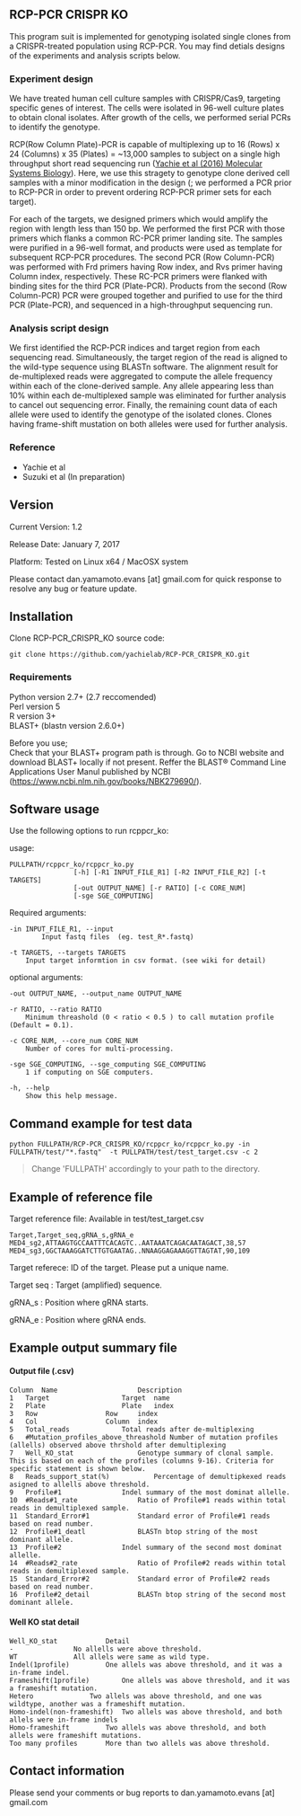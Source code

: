 ## RCP-PCR CRISPR KO 
This program suit is implemented for genotyping isolated single clones from a CRISPR-treated population using RCP-PCR. 
You may find detials designs of the experiments and analysis scripts below.

### Experiment design
We have treated human cell culture samples with CRISPR/Cas9, targeting specific genes of interest. The cells were isolated in 96-well culture plates to obtain clonal isolates. After growth of the cells, we performed serial PCRs to identify the genotype.

RCP(Row Column Plate)-PCR is capable of multiplexing up to 16 (Rows) x 24 (Columns) x 35 (Plates) = ~13,000 samples to subject on a single high throughput short read sequencing run ([Yachie et al (2016) Molecular Systems Biology](http://msb.embopress.org/content/12/4/863)). Here, we use this stragety to genotype clone derived cell samples with a minor modification in the design (; we performed a PCR prior to RCP-PCR in order to prevent ordering RCP-PCR primer sets for each target).   

For each of the targets, we designed primers which would amplify the region with length less than 150 bp. We performed the first PCR with those primers which flanks a common RC-PCR primer landing site. The samples were purified in a 96-well format, and products were used as template for subsequent RCP-PCR procedures. 
The second PCR (Row Column-PCR) was performed with Frd primers having Row index, and Rvs primer having Column index, respectively. These RC-PCR primers were flanked with binding sites for the third PCR (Plate-PCR). Products from the second (Row Column-PCR) PCR were grouped together and purified to use for the third PCR (Plate-PCR), and sequenced in a high-throughput sequencing run. 
   


### Analysis script design
We first identified the RCP-PCR indices and target region from each sequencing read. Simultaneously, the target region of the read is aligned to the wild-type sequence using BLASTn software. The alignment result for de-multiplexed reads were aggregated to compute the allele frequency within each of the clone-derived sample. Any allele appearing less than 10% within each de-multiplexed sample was eliminated for further analysis to cancel out sequencing error. Finally, the remaining count data of each allele were used to identify the genotype of the isolated clones. Clones having frame-shift mustation on both alleles were used for further analysis. 

### Reference
- Yachie et al
- Suzuki et al (In preparation)
    


## Version

Current Version: 1.2

Release Date: January 7, 2017

Platform: Tested on Linux x64 / MacOSX system

Please contact dan.yamamoto.evans [at] gmail.com for quick response to resolve any bug or feature update.

## Installation

Clone RCP-PCR_CRISPR_KO source code: 

    git clone https://github.com/yachielab/RCP-PCR_CRISPR_KO.git


### Requirements
Python version 2.7+ (2.7 reccomended)   
Perl version 5  
R version 3+   
BLAST+ (blastn version 2.6.0+)  

Before you use;  
Check that your BLAST+ program path is through. Go to NCBI website and download BLAST+ locally if not present. Reffer the BLAST® Command Line Applications User Manul published by NCBI (https://www.ncbi.nlm.nih.gov/books/NBK279690/).  

## Software usage

Use the following options to run rcppcr_ko:

usage:  


    PULLPATH/rcppcr_ko/rcppcr_ko.py  
                    [-h] [-R1 INPUT_FILE_R1] [-R2 INPUT_FILE_R2] [-t TARGETS]  
                    [-out OUTPUT_NAME] [-r RATIO] [-c CORE_NUM]  
                    [-sge SGE_COMPUTING]    


Required arguments:  

	-in INPUT_FILE_R1, --input
			Input fastq files  (eg. test_R*.fastq)  
        
	-t TARGETS, --targets TARGETS   
		Input target informtion in csv format. (see wiki for detail)  
    
optional arguments:  

	-out OUTPUT_NAME, --output_name OUTPUT_NAME   
   
	-r RATIO, --ratio RATIO    
		Minimum threashold (0 < ratio < 0.5 ) to call mutation profile (Default = 0.1).   
      
	-c CORE_NUM, --core_num CORE_NUM   
		Number of cores for multi-processing.  
        
	-sge SGE_COMPUTING, --sge_computing SGE_COMPUTING   
		1 if computing on SGE computers.  
        
	-h, --help    
		Show this help message.  


## Command example for test data
    python FULLPATH/RCP-PCR_CRISPR_KO/rcppcr_ko/rcppcr_ko.py -in FULLPATH/test/"*.fastq"  -t PULLPATH/test/test_target.csv -c 2    
>Change 'FULLPATH' accordingly to your path to the directory.


## Example of reference file
Target reference file: Available in test/test_target.csv

    Target,Target_seq,gRNA_s,gRNA_e
    MED4_sg2,ATTAAGTGCCAATTTCACAGTC..AATAAATCAGACAATAGACT,38,57
    MED4_sg3,GGCTAAAGGATCTTGTGAATAG..NNAAGGAGAAAGGTTAGTAT,90,109


Target referece: ID of the target. Please put a unique name.

Target seq     : Target (amplified) sequence. 

gRNA_s         : Position where gRNA starts.

gRNA_e         : Position where gRNA ends.



## Example output summary file

#### Output file (.csv)

    Column	Name					Description
    1	Target					Target 	name 
    2	Plate					Plate 	index
    3	Row					Row 	index
    4	Col					Column 	index
    5	Total_reads				Total reads after de-multiplexing
    6	#Mutation_profiles_above_threashold	Number of mutation profiles (allells) observed above thrshold after demultiplexing
    7	Well_KO_stat				Genotype summary of clonal sample. This is based on each of the profiles (columns 9-16). Criteria for specific statement is shown below.
    8	Reads_support_stat(%)			Percentage of demultipkexed reads asigned to allells above threshold. 
    9	Profile#1				Indel summary of the most dominat allelle.
    10	#Reads#1_rate				Ratio of Profile#1 reads within total reads in demultiplexed sample.
    11	Standard_Error#1			Standard error of Profile#1 reads based on read number.
    12	Profile#1_deatl				BLASTn btop string of the most dominant allele.
    13	Profile#2				Indel summary of the second most dominat allelle.
    14	#Reads#2_rate				Ratio of Profile#2 reads within total reads in demultiplexed sample.
    15	Standard_Error#2			Standard error of Profile#2 reads based on read number.
    16	Profile#2_detail			BLASTn btop string of the second most dominant allele.


#### Well KO stat detail

    Well_KO_stat			Detail
    -				No allells were above threshold.
    WT				All allels were same as wild type.
    Indel(1profile)			One allels was above threshold, and it was a in-frame indel.
    Frameshift(1profile)		One allels was above threshold, and it was a frameshift mutation.
    Hetero				Two allels was above threshold, and one was wildtype, another was a frameshift mutation.
    Homo-indel(non-frameshift)	Two allels was above threshold, and both allels were in-frame indels
    Homo-frameshift			Two allels was above threshold, and both allels were frameshift mutations.
    Too many profiles		More than two allels was above threshold.




## Contact information

Please send your comments or bug reports to dan.yamamoto.evans [at] gmail.com  
